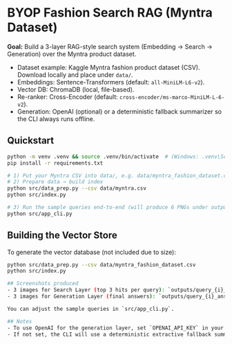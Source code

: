 # BYOP Fashion Search RAG (Myntra Dataset)

**Goal:** Build a 3-layer RAG-style search system (Embedding → Search → Generation) over the Myntra product dataset.

- Dataset example: Kaggle Myntra fashion product dataset (CSV). Download locally and place under `data/`.
- Embeddings: Sentence-Transformers (default: `all-MiniLM-L6-v2`).
- Vector DB: ChromaDB (local, file-based).
- Re-ranker: Cross-Encoder (default: `cross-encoder/ms-marco-MiniLM-L-6-v2`).
- Generation: OpenAI (optional) or a deterministic fallback summarizer so the CLI always runs offline.

## Quickstart

```bash
python -m venv .venv && source .venv/bin/activate  # (Windows: .venv\Scripts\activate)
pip install -r requirements.txt

# 1) Put your Myntra CSV into data/, e.g. data/myntra_fashion_dataset.csv
# 2) Prepare data → build index
python src/data_prep.py --csv data/myntra.csv
python src/index.py

# 3) Run the sample queries end-to-end (will produce 6 PNGs under outputs/)
python src/app_cli.py
```

## Building the Vector Store
To generate the vector database (not included due to size):
```bash
python src/data_prep.py --csv data/myntra_fashion_dataset.csv
python src/index.py

## Screenshots produced
- 3 images for Search Layer (top 3 hits per query): `outputs/query_{i}_search.png`
- 3 images for Generation Layer (final answers): `outputs/query_{i}_answer.png`

You can adjust the sample queries in `src/app_cli.py`.

## Notes
- To use OpenAI for the generation layer, set `OPENAI_API_KEY` in your environment.
- If not set, the CLI will use a deterministic extractive fallback summarizer.
